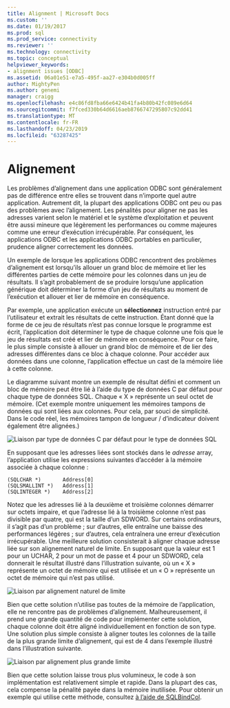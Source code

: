```yaml
---
title: Alignment | Microsoft Docs
ms.custom: ''
ms.date: 01/19/2017
ms.prod: sql
ms.prod_service: connectivity
ms.reviewer: ''
ms.technology: connectivity
ms.topic: conceptual
helpviewer_keywords:
- alignment issues [ODBC]
ms.assetid: 06a01e51-e7a5-495f-aa27-e304b0d005ff
author: MightyPen
ms.author: genemi
manager: craigg
ms.openlocfilehash: e4c86fd8fba66e6424b41fa4b80b42fc089e6d64
ms.sourcegitcommit: f7fced330b64d6616aeb8766747295807c92dd41
ms.translationtype: MT
ms.contentlocale: fr-FR
ms.lasthandoff: 04/23/2019
ms.locfileid: "63287425"
---
```

# <a name="alignment"></a>Alignement
Les problèmes d’alignement dans une application ODBC sont généralement pas de différence entre elles se trouvent dans n’importe quel autre application. Autrement dit, la plupart des applications ODBC ont peu ou pas des problèmes avec l’alignement. Les pénalités pour aligner ne pas les adresses varient selon le matériel et le système d’exploitation et peuvent être aussi mineure que légèrement les performances ou comme majeures comme une erreur d’exécution irrécupérable. Par conséquent, les applications ODBC et les applications ODBC portables en particulier, prudence aligner correctement les données.  
  
 Un exemple de lorsque les applications ODBC rencontrent des problèmes d’alignement est lorsqu’ils allouer un grand bloc de mémoire et lier les différentes parties de cette mémoire pour les colonnes dans un jeu de résultats. Il s’agit probablement de se produire lorsqu’une application générique doit déterminer la forme d’un jeu de résultats au moment de l’exécution et allouer et lier de mémoire en conséquence.  
  
 Par exemple, une application exécute un **sélectionnez** instruction entré par l’utilisateur et extrait les résultats de cette instruction. Étant donné que la forme de ce jeu de résultats n’est pas connue lorsque le programme est écrit, l’application doit déterminer le type de chaque colonne une fois que le jeu de résultats est créé et lier de mémoire en conséquence. Pour ce faire, le plus simple consiste à allouer un grand bloc de mémoire et de lier des adresses différentes dans ce bloc à chaque colonne. Pour accéder aux données dans une colonne, l’application effectue un cast de la mémoire liée à cette colonne.  
  
 Le diagramme suivant montre un exemple de résultat défini et comment un bloc de mémoire peut être lié à l’aide du type de données C par défaut pour chaque type de données SQL. Chaque « X » représente un seul octet de mémoire. (Cet exemple montre uniquement les mémoires tampons de données qui sont liées aux colonnes. Pour cela, par souci de simplicité. Dans le code réel, les mémoires tampon de longueur / d’indicateur doivent également être alignées.)  
  
 ![Liaison par type de données C par défaut pour le type de données SQL](../../../odbc/reference/develop-app/media/pr24.gif "pr24")  
  
 En supposant que les adresses liées sont stockés dans le *adresse* array, l’application utilise les expressions suivantes d’accéder à la mémoire associée à chaque colonne :  
  
```  
(SQLCHAR *)       Address[0]  
(SQLSMALLINT *)   Address[1]  
(SQLINTEGER *)    Address[2]  
```  
  
 Notez que les adresses lié à la deuxième et troisième colonnes démarrer sur octets impaire, et que l’adresse lié à la troisième colonne n’est pas divisible par quatre, qui est la taille d’un SDWORD. Sur certains ordinateurs, il s’agit pas d’un problème ; sur d’autres, elle entraîne une baisse des performances légères ; sur d’autres, cela entraînera une erreur d’exécution irrécupérable. Une meilleure solution consisterait à aligner chaque adresse liée sur son alignement naturel de limite. En supposant que la valeur est 1 pour un UCHAR, 2 pour un mot de passe et 4 pour un SDWORD, cela donnerait le résultat illustré dans l’illustration suivante, où un « X » représente un octet de mémoire qui est utilisée et un « O » représente un octet de mémoire qui n’est pas utilisé.  
  
 ![Liaison par alignement naturel de limite](../../../odbc/reference/develop-app/media/pr25.gif "pr25")  
  
 Bien que cette solution n’utilise pas toutes de la mémoire de l’application, elle ne rencontre pas de problèmes d’alignement. Malheureusement, il prend une grande quantité de code pour implémenter cette solution, chaque colonne doit être aligné individuellement en fonction de son type. Une solution plus simple consiste à aligner toutes les colonnes de la taille de la plus grande limite d’alignement, qui est de 4 dans l’exemple illustré dans l’illustration suivante.  
  
 ![Liaison par alignement plus grande limite](../../../odbc/reference/develop-app/media/pr26.gif "pr26")  
  
 Bien que cette solution laisse trous plus volumineux, le code à son implémentation est relativement simple et rapide. Dans la plupart des cas, cela compense la pénalité payée dans la mémoire inutilisée. Pour obtenir un exemple qui utilise cette méthode, consultez [à l’aide de SQLBindCol](../../../odbc/reference/develop-app/using-sqlbindcol.md).
